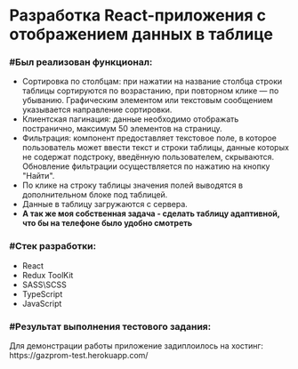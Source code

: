 <h1>Разработка React-приложения с отображением данных в таблице</h1>
<h3>#Был реализован функционал:</h3>
  <ul>
    <li>
        Сортировка по столбцам: при нажатии на название столбца строки таблицы сортируются по возрастанию, при повторном клике — по убыванию. Графическим элементом или текстовым сообщением указывается направление сортировки.
    </li>
    <li>
        Клиентская пагинация: данные необходимо отображать постранично, максимум 50 элементов на страницу.
    </li>
    <li>
        Фильтрация: компонент предоставляет текстовое поле, в которое пользователь может ввести текст и строки таблицы, данные которых не содержат подстроку, введённую пользователем, скрываются. Обновление фильтрации осуществляется по нажатию на кнопку "Найти".
    </li>
    <li>
        По клике на строку таблицы значения полей выводятся в дополнительном блоке под таблицей.
    </li>
    <li>
        Данные в таблицу загружаются с сервера.
    </li>
    <li>
      <b>А так же моя собственная задача - сделать таблицу адаптивной, что бы на телефоне было удобно смотреть</b>
    </li>
  </ul>
  <h3>#Стек разработки:</h3>
  <ul>
    <li>
        React
    </li>
    <li>
        Redux ToolKit
    </li>
    <li>
        SASS\SCSS
    </li>
    <li>
        TypeScript
    </li>
    <li>
        JavaScript
    </li>
  </ul>
  <h3>#Результат выполнения тестового задания:</h3> 
 Для демонстрации работы приложение задиплоилось на хостинг:  https://gazprom-test.herokuapp.com/
